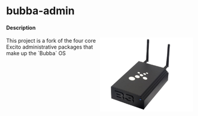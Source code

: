 # bubba-admin

#### Description
<img src="https://raw.githubusercontent.com/gordonb3/cache/master/Bubba/Excito-B3.jpg" alt="Excito B3" width="250px" align="right"/>
This project is a fork of the four core Excito administrative packages that make up the `Bubba` OS


